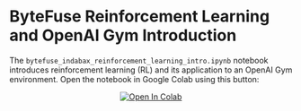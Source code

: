 # ByteFuse Reinforcement Learning and OpenAI Gym Introduction

The `bytefuse_indabax_reinforcement_learning_intro.ipynb` notebook introduces reinforcement learning (RL) and its application to an OpenAI Gym environment. Open the notebook in Google Colab using this button:

<center>
<a href="https://colab.research.google.com/github/ByteFuse/indabax-2021/blob/main/RL/bytefuse_indabax_reinforcement_learning_intro.ipynb">
  <img src="https://colab.research.google.com/assets/colab-badge.svg" alt="Open In Colab"/>
</a>
</center>

